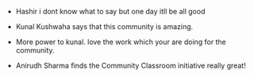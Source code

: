 - Hashir i dont know what to say but one day itll be all good
- Kunal Kushwaha says that this community is amazing.
- More power to kunal. love the work which your are doing for the community.

- Anirudh Sharma finds the Community Classroom initiative really great!

